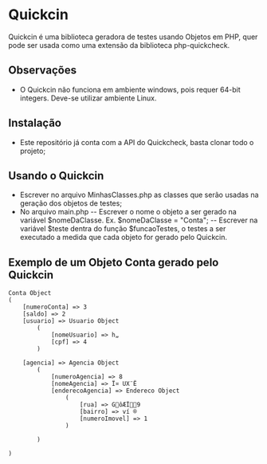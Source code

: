 # Quickcin

Quickcin é uma biblioteca geradora de testes usando Objetos em PHP, quer pode ser usada como uma extensão da biblioteca php-quickcheck.

## Observações
- O Quickcin não funciona em ambiente windows, pois requer 64-bit integers. Deve-se utilizar ambiente Linux.

## Instalação
- Este repositório já conta com a API do Quickcheck, basta clonar todo o projeto;

## Usando o Quickcin

- Escrever no arquivo MinhasClasses.php as classes que serão usadas na geração dos objetos de testes;
- No arquivo main.php
-- Escrever o nome o objeto a ser gerado na variável $nomeDaClasse. Ex. $nomeDaClasse = "Conta";
-- Escrever na variável $teste dentra do função $funcaoTestes, o testes a ser executado a medida que cada objeto for gerado pelo Quickcin. 



## Exemplo de um Objeto Conta gerado pelo Quickcin

```
Conta Object
(
    [numeroConta] => 3
    [saldo] => 2
    [usuario] => Usuario Object
        (
            [nomeUsuario] => h„
            [cpf] => 4
        )

    [agencia] => Agencia Object
        (
            [numeroAgencia] => 8
            [nomeAgencia] => Ï¤ UX¨Ë
            [enderecoAgencia] => Endereco Object
                (
                    [rua] => GôÆÏ9
                    [bairro] => ví ®
                    [numeroImovel] => 1
                )

        )

)
```
